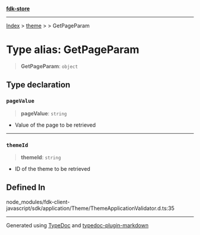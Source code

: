 [**fdk-store**](../../../README.md)
***

[Index](../../../API.md) > [theme](../../README.md) > [<internal>](../README.md) > GetPageParam

# Type alias: GetPageParam

> **GetPageParam**: `object`

## Type declaration

### `pageValue`

> **pageValue**: `string`

- Value of the page to be retrieved

***

### `themeId`

> **themeId**: `string`

- ID of the theme to be retrieved

## Defined In

node\_modules/fdk-client-javascript/sdk/application/Theme/ThemeApplicationValidator.d.ts:35

***
Generated using [TypeDoc](https://typedoc.org/) and [typedoc-plugin-markdown](https://www.npmjs.com/package/typedoc-plugin-markdown)

